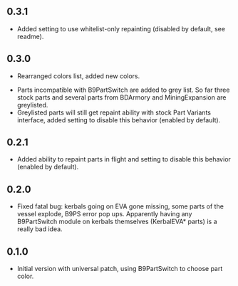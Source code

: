 0.3.1
-----
+ Added setting to use whitelist-only repainting (disabled by default, see readme).

0.3.0
-----
* Rearranged colors list, added new colors.
+ Parts incompatible with B9PartSwitch are added to grey list. So far three stock parts and several parts from BDArmory and MiningExpansion are greylisted.
+ Greylisted parts will still get repaint ability with stock Part Variants interface, added setting to disable this behavior (enabled by default).

0.2.1
-----
+ Added ability to repaint parts in flight and setting to disable this behavior (enabled by default).

0.2.0
-----
* Fixed fatal bug: kerbals going on EVA gone missing, some parts of the vessel explode, B9PS error pop ups. Apparently having any B9PartSwitch module on kerbals themselves (KerbalEVA* parts) is a really bad idea.

0.1.0
-----
- Initial version with universal patch, using B9PartSwitch to choose part color.
